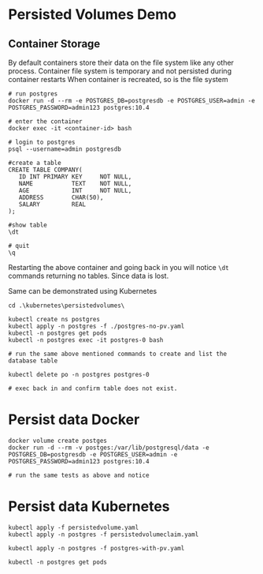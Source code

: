 # Persisted Volumes Demo

## Container Storage

By default containers store their data on the file system like any other process.
Container file system is temporary and not persisted during container restarts
When container is recreated, so is the file system



```
# run postgres
docker run -d --rm -e POSTGRES_DB=postgresdb -e POSTGRES_USER=admin -e POSTGRES_PASSWORD=admin123 postgres:10.4

# enter the container 
docker exec -it <container-id> bash

# login to postgres
psql --username=admin postgresdb

#create a table
CREATE TABLE COMPANY(
   ID INT PRIMARY KEY     NOT NULL,
   NAME           TEXT    NOT NULL,
   AGE            INT     NOT NULL,
   ADDRESS        CHAR(50),
   SALARY         REAL
);

#show table
\dt

# quit 
\q
```

Restarting the above container and going back in you will notice `\dt` commands returning no tables.
Since data is lost.

Same can be demonstrated using Kubernetes

```
cd .\kubernetes\persistedvolumes\

kubectl create ns postgres
kubectl apply -n postgres -f ./postgres-no-pv.yaml
kubectl -n postgres get pods 
kubectl -n postgres exec -it postgres-0 bash

# run the same above mentioned commands to create and list the database table

kubectl delete po -n postgres postgres-0

# exec back in and confirm table does not exist.
```

# Persist data Docker

```
docker volume create postges
docker run -d --rm -v postges:/var/lib/postgresql/data -e POSTGRES_DB=postgresdb -e POSTGRES_USER=admin -e POSTGRES_PASSWORD=admin123 postgres:10.4

# run the same tests as above and notice
```

# Persist data Kubernetes


```
kubectl apply -f persistedvolume.yaml
kubectl apply -n postgres -f persistedvolumeclaim.yaml

kubectl apply -n postgres -f postgres-with-pv.yaml

kubectl -n postgres get pods

```
